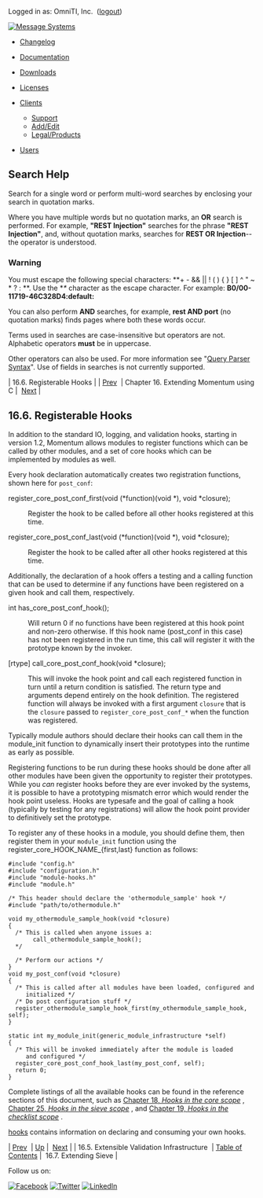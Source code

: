 Logged in as: OmniTI, Inc.  ([logout](https://support.messagesystems.com/logout.php))

[![Message Systems](https://support.messagesystems.com/images/ms-white205.png)](https://support.messagesystems.com/start.php) 

*   [Changelog](https://support.messagesystems.com/start.php?show=changelog)
*   [Documentation](https://support.messagesystems.com/docs/)
*   [Downloads](https://support.messagesystems.com/start.php)

*   [Licenses](https://support.messagesystems.com/license_summary.php)
*   <a href="">Clients</a>
    *   [Support](https://support.messagesystems.com/cs.php)
    *   [Add/Edit](https://support.messagesystems.com/edit_client.php)
    *   [Legal/Products](https://support.messagesystems.com/edit_products.php)
*   [Users](https://support.messagesystems.com/edit_customer.php)

## Search Help

Search for a single word or perform multi-word searches by enclosing your search in quotation marks.

Where you have multiple words but no quotation marks, an **OR** search is performed. For example, **"REST Injection"** searches for the phrase **"REST Injection"**, and, without quotation marks, searches for **REST OR Injection**--the operator is understood.

### Warning

You must escape the following special characters: **+ - && || ! ( ) { } [ ] ^ " ~ * ? : \**. Use the **\** character as the escape character. For example: **B0/00-11719-46C328D4\:default\:**

You can also perform **AND** searches, for example, **rest AND port** (no quotation marks) finds pages where both these words occur.

Terms used in searches are case-insensitive but operators are not. Alphabetic operators **must** be in uppercase.

Other operators can also be used. For more information see "[Query Parser Syntax](https://lucene.apache.org/core/old_versioned_docs/versions/3_0_0/queryparsersyntax.html)". Use of fields in searches is not currently supported.

| 16.6. Registerable Hooks |
| [Prev](extending.validation.php)  | Chapter 16. Extending Momentum using C |  [Next](extending.sieve.php) |

## 16.6. Registerable Hooks

In addition to the standard IO, logging, and validation hooks, starting in version 1.2, Momentum allows modules to register functions which can be called by other modules, and a set of core hooks which can be implemented by modules as well.

Every hook declaration automatically creates two registration functions, shown here for `post_conf`:

<dl class="variablelist">

<dt>register_core_post_conf_first(void (*function)(void *), void *closure);</dt>

<dd>

Register the hook to be called before all other hooks registered at this time.

</dd>

<dt>register_core_post_conf_last(void (*function)(void *), void *closure);</dt>

<dd>

Register the hook to be called after all other hooks registered at this time.

</dd>

</dl>

Additionally, the declaration of a hook offers a testing and a calling function that can be used to determine if any functions have been registered on a given hook and call them, respectively.

<dl class="variablelist">

<dt>int has_core_post_conf_hook();</dt>

<dd>

Will return 0 if no functions have been registered at this hook point and non-zero otherwise. If this hook name (post_conf in this case) has not been registered in the run time, this call will register it with the prototype known by the invoker.

</dd>

<dt>[rtype] call_core_post_conf_hook(void *closure);</dt>

<dd>

This will invoke the hook point and call each registered function in turn until a return condition is satisfied. The return type and arguments depend entirely on the hook definition. The registered function will always be invoked with a first argument `closure` that is the `closure` passed to `register_core_post_conf_*` when the function was registered.

</dd>

</dl>

Typically module authors should declare their hooks can call them in the module_init function to dynamically insert their prototypes into the runtime as early as possible.

Registering functions to be run during these hooks should be done after all other modules have been given the opportunity to register their prototypes. While you *can* register hooks before they are ever invoked by the systems, it is possible to have a prototyping mismatch error which would render the hook point useless. Hooks are typesafe and the goal of calling a hook (typically by testing for any registrations) will allow the hook point provider to definitively set the prototype.

To register any of these hooks in a module, you should define them, then register them in your `module_init` function using the register_core_HOOK_NAME_{first,last} function as follows:

```
#include "config.h"
#include "configuration.h"
#include "module-hooks.h"
#include "module.h"

/* This header should declare the 'othermodule_sample' hook */
#include "path/to/othermodule.h"

void my_othermodule_sample_hook(void *closure)
{
  /* This is called when anyone issues a:
       call_othermodule_sample_hook();
  */

  /* Perform our actions */
}
void my_post_conf(void *closure)
{
  /* This is called after all modules have been loaded, configured and
     initialized */
  /* Do post configuration stuff */
  register_othermodule_sample_hook_first(my_othermodule_sample_hook, self);
}

static int my_module_init(generic_module_infrastructure *self)
{
  /* This will be invoked immediately after the module is loaded
     and configured */
  register_core_post_conf_hook_last(my_post_conf, self);
  return 0;
}
```

Complete listings of all the available hooks can be found in the reference sections of this document, such as [Chapter 18, *Hooks in the core scope*](extending.hooks.core.php "Chapter 18. Hooks in the core scope") , [Chapter 25, *Hooks in the sieve scope*](extending.hooks.sieve.php "Chapter 25. Hooks in the sieve scope") , and [Chapter 19, *Hooks in the checklist scope*](extending.hooks.checklist.php "Chapter 19. Hooks in the checklist scope") .

[hooks](extending.C.ref.declare_hook.php "hooks") contains information on declaring and consuming your own hooks.

| [Prev](extending.validation.php)  | [Up](c.sdk.php) |  [Next](extending.sieve.php) |
| 16.5. Extensible Validation Infrastructure  | [Table of Contents](index.php) |  16.7. Extending Sieve |

Follow us on:

[![Facebook](https://support.messagesystems.com/images/icon-facebook.png)](http://www.facebook.com/messagesystems) [![Twitter](https://support.messagesystems.com/images/icon-twitter.png)](http://twitter.com/#!/MessageSystems) [![LinkedIn](https://support.messagesystems.com/images/icon-linkedin.png)](http://www.linkedin.com/company/message-systems)
